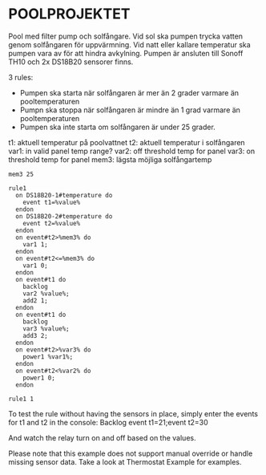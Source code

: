 # POOLPROJEKTET

Pool med filter pump och solfångare. Vid sol ska pumpen trycka vatten genom solfångaren för uppvärmning. Vid natt eller kallare temperatur ska pumpen vara av för att hindra avkylning. Pumpen är ansluten till Sonoff TH10 och 2x DS18B20 sensorer finns.

3 rules:

* Pumpen ska starta när solfångaren är mer än 2 grader varmare än pooltemperaturen
* Pumpn ska stoppa när solfångaren är mindre än 1 grad varmare än pooltemperaturen
* Pumpen ska inte starta om solfångaren är under 25 grader.

t1: aktuell temperatur på poolvattnet
t2: aktuell temperatur i solfångaren
var1: in valid panel temp range?
var2: off threshold temp for panel
var3: on threshold temp for panel
mem3: lägsta möjliga solfångartemp

```
mem3 25

rule1
  on DS18B20-1#temperature do
    event t1=%value%
  endon
  on DS18B20-2#temperature do
    event t2=%value%
  endon
  on event#t2>%mem3% do 
    var1 1;
  endon
  on event#t2<=%mem3% do 
    var1 0;
  endon
  on event#t1 do 
    backlog
    var2 %value%;
    add2 1;
  endon
  on event#t1 do 
    backlog
    var3 %value%;
    add3 2;
  endon
  on event#t2>%var3% do
    power1 %var1%;
  endon
  on event#t2<%var2% do
    power1 0;
  endon

rule1 1
```

To test the rule without having the sensors in place, simply enter the events for t1 and t2 in the console:
Backlog event t1=21;event t2=30

And watch the relay turn on and off based on the values.

Please note that this example does not support manual override or handle missing sensor data. Take a look at Thermostat Example for examples.
